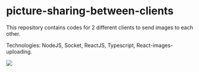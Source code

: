 # picture-sharing-between-clients
This repository contains codes for 2 different clients to send images to each other.

Technologies: NodeJS, Socket, ReactJS, Typescript, React-images-uploading.

![](views/sharing-images.gif)